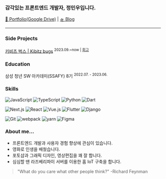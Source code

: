 ### 감각있는 프론트엔드 개발자, 정민우입니다.

[👾 Portfolio(Google Drive)](https://drive.google.com/file/d/13z0U3sjiOqB7P7xsta2QhYlgBYqkZAy7/view?usp=share_link) | [🛸 Blog](https://velog.io/@minu-j)

---

### Side Projects

[키비츠 벅스 | Kibitz bugs](https://github.com/minu-j/kibitz-bugs) <sup>2023.09.~now | [회고](https://velog.io/@minu-j/Kibitz-bugs)

### Education

삼성 청년 SW 아카데미(SSAFY) 8기 <sup>2022.07. - 2023.06.

### Skills

![JavaScript](https://img.shields.io/badge/JavaScript-F7DF1E?style=for-the-badge&logo=javascript&logoColor=black)
![TypeScript](https://img.shields.io/badge/typescript-%23007ACC.svg?style=for-the-badge&logo=typescript&logoColor=white)
![Python](https://img.shields.io/badge/python-3670A0?style=for-the-badge&logo=python&logoColor=ffdd54) 
![Dart](https://img.shields.io/badge/dart-%230175C2.svg?style=for-the-badge&logo=dart&logoColor=white)

![Next.js](https://img.shields.io/badge/next.js-000000?style=for-the-badge&logo=nextdotjs&logoColor=white)
![React](https://img.shields.io/badge/react-%2320232a.svg?style=for-the-badge&logo=react&logoColor=%2361DAFB)
![Vue.js](https://img.shields.io/badge/vuejs-%2335495e.svg?style=for-the-badge&logo=vuedotjs&logoColor=%234FC08D)
![Flutter](https://img.shields.io/badge/Flutter-%2302569B.svg?style=for-the-badge&logo=Flutter&logoColor=white)
![Django](https://img.shields.io/badge/django-%23092E20.svg?style=for-the-badge&logo=django&logoColor=white) 

![Git](https://img.shields.io/badge/git-%23F05033.svg?style=for-the-badge&logo=git&logoColor=white) 
![webpack](https://img.shields.io/badge/-Webpack-8DD6F9?style=for-the-badge&logo=webpack&logoColor=white)
![yarn](https://img.shields.io/badge/Yarn-2C8EBB?style=for-the-badge&logo=yarn&logoColor=white)
![Figma](https://img.shields.io/badge/figma-%23F24E1E.svg?style=for-the-badge&logo=figma&logoColor=white)

### About me...

- 프론트엔드 개발과 사용자 경험 향상에 관심이 있습니다.
- 영화로 인생을 배웠습니다.
- 포토샵과 그래픽 디자인, 영상편집을 꽤 잘 합니다.
- 심심할 땐 라즈베리파이 서버를 이용한 홈 IoT 구축을 합니다.

> "What do you care what other people think?"
> -Richard Feynman
